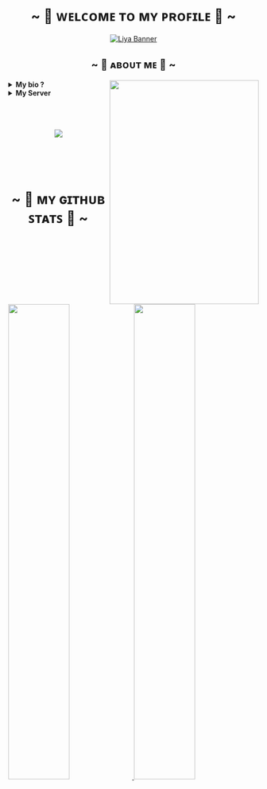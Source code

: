 <h1 align="center">~ 💖 ᴡᴇʟᴄᴏᴍᴇ ᴛᴏ ᴍʏ ᴘʀᴏꜰɪʟᴇ 💖 ~</h1>

<p align="center"> 
  <a href="https://discord.com/users/693357228413026356"><img src="https://i1.sndcdn.com/visuals-000777380260-kwILgk-t1240x260.jpg" alt="Liya Banner"></a> 
</p>

 <div>
<h2 align="center">~ 🎀 ᴀʙᴏᴜᴛ ᴍᴇ 🎀 ~</h2>
  <div align="center">
<img src="https://pbs.twimg.com/media/FfyOR5PX0AApURP.jpg" align="right" width="300" height="450">
  </div>
  
<details><summary><b>My bio ?<b/></summary>
<p>
  
- <img src="https://cdn.discordapp.com/emojis/796455895029776468.webp?size=16&quality=lossless"/> I'm Liya Innessa
- <img src="https://cdn.discordapp.com/emojis/587211960358273031.webp?size=16&quality=lossless"/> A certified code breaker
- <img src="https://cdn.discordapp.com/emojis/861020556854165506.webp?size=16&quality=lossless"/> I'd like to create new stuff, api, website development, and more!
- <img src="https://cdn.discordapp.com/emojis/585583485549543445.gif?size=16&quality=lossless"/> Member of @:</b> <a href ="https://polarmods.com">Polarmods</a>, <a href ="https://github.com/SlyrithDevelopment">SlyrithDevelopment</a>, Monarchs, E7, and ReverseNet
  
</p>
</details>

<details><summary><b>My Server<b/></summary>
<p>
<a href ="https://discord.gg/pQBRrAQw4H">
<img src="https://discordapp.com/api/guilds/867088876363710464/widget.png?style=banner1"/> <br>
<img src="https://badgen.net/discord/members/pQBRrAQw4H"/>
</a>
</p>
</details>
</div>
<br><br><br>
<div align="center">
<p align="center">
  <a href="https://discord.com/users/693357228413026356"><img src="https://lanyard.cnrad.dev/api/693357228413026356?idleMessage=Im%20going%20to%20hack%20discord%20next%20time" align="center"></a>
</p>
</div>
<br><br><br>
<h1 align="center">~ 🎲 ᴍʏ ɢɪᴛʜᴜʙ ꜱᴛᴀᴛꜱ 🎲 ~</h1>
  <p align="left">
  <a href="https://github.com/Slyrith">
  <img width="49.5%" src="https://github-readme-stats.vercel.app/api?username=slyrith&theme=dracula&show_icons=true" />
    <img width="49.5%" src="https://github-readme-streak-stats.herokuapp.com/?user=slyrith&theme=dracula" />
  </a>
</p>

